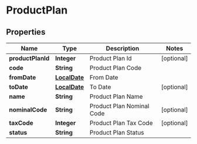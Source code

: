 
# ProductPlan

## Properties
Name | Type | Description | Notes
------------ | ------------- | ------------- | -------------
**productPlanId** | **Integer** | Product Plan Id |  [optional]
**code** | **String** | Product Plan Code | 
**fromDate** | [**LocalDate**](LocalDate.md) | From Date | 
**toDate** | [**LocalDate**](LocalDate.md) | To Date |  [optional]
**name** | **String** | Product Plan Name | 
**nominalCode** | **String** | Product Plan Nominal Code |  [optional]
**taxCode** | **Integer** | Product Plan Tax Code |  [optional]
**status** | **String** | Product Plan Status | 



